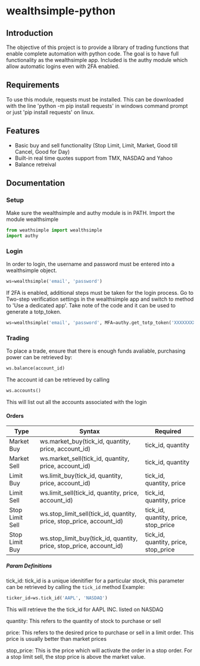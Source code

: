 # wealthsimple-python

## Introduction
The objective of this project is to provide a library of trading functions that enable complete automation with python code. The goal is to have full functionality as the wealthsimple app. Included is the authy module which allow automatic logins even with 2FA enabled.

## Requirements
To use this module, requests must be installed. This can be downloaded with the line 'python -m pip install requests' in windows command prompt or just 'pip install requests' on linux.

## Features
- Basic buy and sell functionality (Stop Limit, Limit, Market, Good till Cancel, Good for Day)
- Built-in real time quotes support from TMX, NASDAQ and Yahoo
- Balance retreival

## Documentation

### Setup
Make sure the wealthsimple and authy module is in PATH.
Import the module wealthsimple

```python 
from weathsimple import wealthsimple
import authy
```

### Login
In order to login, the username and password must be entered into a wealthsimple object.

```python
ws=wealthsimple('email', 'password')
```

If 2FA is enabled, additional steps must be taken for the login process. Go to Two-step verification settings in the wealthsimple app and switch to method to 'Use a dedicated app'. Take note of the code and it can be used to generate a totp_token.

```python
ws=wealthsimple('email', 'password', MFA=authy.get_totp_token('XXXXXXXXXXXXXXXXXXXXXXXXXXXXXXX='))
```


### Trading

To place a trade, ensure that there is enough funds avaliable, purchasing power can be retrieved by:

```python
ws.balance(account_id)
```

The account id can be retrieved by calling

```python
ws.accounts()
```

This will list out all the accounts associated with the login

#### Orders

Type | Syntax | Required
--- | --- | ---
Market Buy | ws.market_buy(tick_id, quantity, price, account_id) | tick_id, quantity
Market Sell | ws.market_sell(tick_id, quantity, price, account_id) | tick_id, quantity
Limit Buy | ws.limit_buy(tick_id, quantity, price, account_id) | tick_id, quantity, price
Limit Sell | ws.limit_sell(tick_id, quantity, price, account_id) | tick_id, quantity, price
Stop Limit Sell | ws.stop_limit_sell(tick_id, quantity, price, stop_price, account_id) | tick_id, quantity, price, stop_price
Stop Limit Buy | ws.stop_limit_buy(tick_id, quantity, price, stop_price, account_id) | tick_id, quantity, price, stop_price

##### Param Definitions
tick_id: tick_id is a unique idenitifier for a particular stock, this parameter can be retrieved by calling the `tick_id` method
Example: 
```python
ticker_id=ws.tick_id('AAPL', 'NASDAQ')
```
This will retrieve the the tick_id for AAPL INC. listed on NASDAQ

quantity: This refers to the quantity of stock to purchase or sell

price: This refers to the desired price to purchase or sell in a limit order. This price is usually better than market prices

stop_price: This is the price which will activate the order in a stop order. For a stop limit sell, the stop price is above the market value.

